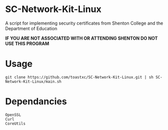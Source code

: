 # SC-Network-Kit-Linux
A script for implementing security certificates from Shenton College and the Department of Education

**IF YOU ARE NOT ASSOCIATED WITH OR ATTENDING SHENTON DO NOT USE THIS PROGRAM**

# Usage

`git clone https://github.com/toastxc/SC-Network-Kit-Linux.git | sh SC-Network-Kit-Linux/main.sh`


# Dependancies
```
OpenSSL
Curl
CoreUtils
